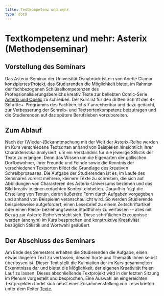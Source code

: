 ```yaml
---
title: Textkompetenz und mehr
type: docs
---
```


# Textkompetenz und mehr: Asterix (Methodenseminar)

## Vorstellung des Seminars

Das Asterix-Seminar der Universität Osnabrück ist ein von Anette Clamor konzipiertes Projekt, das Studierenden die Möglichkeit bietet, im Rahmen der fachbezogenen Schlüselkompetenzen des Professionalisierungsbereichs kreativ Texte zur beliebten Comic-Serie [Asterix und Obelix](https://asterix.com/de/ "Asterix") zu schreiben. Der Kurs ist für den dritten Schritt des 4-Schritte+-Programms des Fachbereichs 7 anrechenbar und dazu gedacht, zur Verbesserung der Schreib- und Textsortenkompetenz beizutragen und die Studierenden auf das spätere Berufsleben vorzubereiten. 


## Zum Ablauf

Nach der (Wieder-)Bekanntmachung mit der Welt der Asterix-Reihe werden im Kurs verschiedene Textsorten anhand von Beispielen hinsichtlich ihrer Charakteristika analysiert, um ein Verständnis für die jeweilge Stilistik der Texte zu erlangen. Denn das Wissen um die Eigenarten der gallischen Dorfbewohner, ihrer Freunde und Feinde sowie die Kenntnis der verschiedenen Textsorten bildet die Grundlage des kreativen Schreibprozesses.
Die Aufgabe der Studierenden ist es, im Laufe des Seminares vorerst mehrere, kleinere Texte zu schreiben, die sich auf Abbildungen von Charakteren des Asterix-Universums beziehen und das Bild kreativ in einen erdachten Kontext einbetten. Daraufhin folgt die Erstellung von Texten, deren äußerere Form durch Aufgaben vorgegeben und anhand von Beispielen veranschaulicht wird. So werden Studierende beispielsweise aufgefordert, einen Leserbrief zu einem Zeitschriftartikel oder einen Reise- beziehungsweise Stadtführer zu verfassen -- alles mit Bezug zur Asterix-Reihe versteht sich.
Diese schriftlichen Erzeugnisse werden (anonym) im Kurs besprochen und konstruktive Kreativität bezüglich Stilistik und Wortwahl geäußert.


## Der Abschluss des Seminars

Am Ende des Semesters erhalten die Studierenden die Aufgabe, einen etwas längeren Text zu verfassen, dessen Sorte und Thematik ihnen selbst überlassen ist. Dieser Text stellt die Kulmiation der im Kurs gesammelten Erkenntnisse dar und bietet die Möglichkeit, der eigenen Kreativität freien Lauf zu lassen. Dieses abschließende Textprojekt wird in der letzten Sitzung im Plenum vorgestellt und besprochen. Eine Auswahl an eingereichten Textprojekten findet sich nebst einer Zusammenstellung von Leserbriefen unter dem Reiter [Texte](/public/docs/Texte/).
